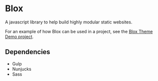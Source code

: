# Blox

A javascript library to help build highly modular static websites.

For an example of how Blox can be used in a project, see the [Blox Theme Demo project](https://github.com/building-blox/blox-theme-demo/blob/master/gulpfile.js).

## Dependencies
- Gulp
- Nunjucks
- Sass